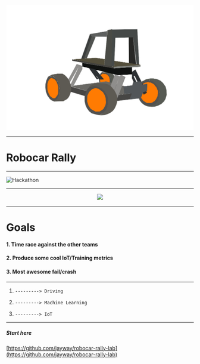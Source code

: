 <!-- $theme: default -->

![Robocar](images/donkey-car.jpg)

---

# Robocar Rally

[comment]: <> ( Welcome )

---

![Hackathon](http://www.thetechedvocate.org/wp-content/uploads/2018/02/hackathon-660x400@2x.png)

[comment]: <> ( It's all about learning )
[comment]: <> ( Collaborative - come together to solve a problem. Learn from each other. )
[comment]: <> ( Open format - Learn the way you learn best. Set your own pace. )
[comment]: <> ( Supportive - Intructors here to help. You ask the questions )

---

<p align="center">
<img src="http://www.donkeycar.com/uploads/7/8/1/7/7817903/donkey-car-graphic_orig.jpg" width="600"><a/>
</p>

[video]: <> (https://www.youtube.com/watch?v=pBIA4Mb-GfQ)
[comment]: <> ( Based on the Donkey car library )

---

# Goals

#### 1. Time race against the other teams

#### 2. Produce some cool IoT/Training metrics

#### 3. Most awesome fail/crash

---

1.     ---------> Driving

2.     ---------> Machine Learning

3.     ---------> IoT

[comment]: <> ( There are lab instructions )
[comment]: <> ( Some of it is already prepared )
[comment]: <> ( You chose if/what you want to do )

---

##### Start here

[https://github.com/jayway/robocar-rally-lab](https://github.com/jayway/robocar-rally-lab)